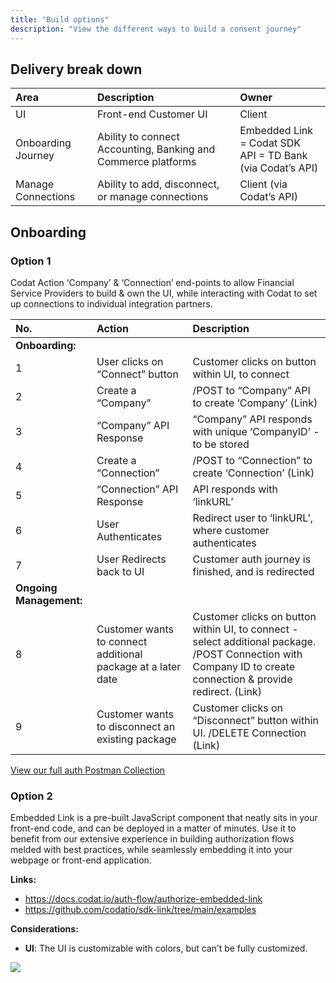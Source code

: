 ```yaml
---
title: "Build options"
description: "View the different ways to build a consent journey"
---
```


## Delivery break down

| Area | Description | Owner |
| :- | :- | :-|
| UI | Front-end Customer UI | Client |
| Onboarding Journey | Ability to connect Accounting, Banking and Commerce platforms |  Embedded Link = Codat SDK <br /> API = TD Bank (via Codat’s API)  |
| Manage Connections | Ability to add, disconnect, or manage connections | Client (via Codat’s API) |


## Onboarding

### Option 1

Codat Action ‘Company’ & ‘Connection’ end-points to allow Financial Service Providers to build & own the UI, while interacting with Codat to set up connections to individual integration partners.

| No. | Action | Description |
| :- | :- | :-|
| **Onboarding:** |
| 1  | User clicks on “Connect” button | Customer clicks on button within UI, to connect |
| 2  | Create a “Company” | /POST to “Company” API to create ‘Company’ (Link) |
| 3  | “Company” API Response | “Company” API responds with unique ‘CompanyID’ - to be stored |
| 4  | Create a “Connection” | /POST to “Connection” to create ‘Connection’ (Link) |
| 5  | “Connection” API Response | API responds with ‘linkURL’ |
| 6  | User Authenticates | Redirect user to ‘linkURL’, where customer authenticates |
| 7  | User Redirects back to UI |Customer auth journey is finished, and is redirected |
| **Ongoing Management:** |
| 8  | Customer wants to connect additional package at a later date | Customer clicks on button within UI, to connect - select additional package. /POST Connection with Company ID to create connection & provide redirect.  (Link) |
| 9  | Customer wants to disconnect an existing package | Customer clicks on “Disconnect” button within UI. /DELETE Connection (Link) |



[View our full auth Postman Collection](https://postman.codat.io/#bf371ef9-5d2c-4755-8f45-01c9a6fc467f)


### Option 2

Embedded Link is a pre-built JavaScript component that neatly sits in your front-end code, and can be deployed in a matter of minutes. 
Use it to benefit from our extensive experience in building authorization flows melded with best practices, while seamlessly embedding it into your webpage or front-end application.

**Links:**

* https://docs.codat.io/auth-flow/authorize-embedded-link
* https://github.com/codatio/sdk-link/tree/main/examples

**Considerations:**
* **UI**: The UI is customizable with colors, but can’t be fully customized.

![](/img/auth-flow/embedded-link-selection.png)